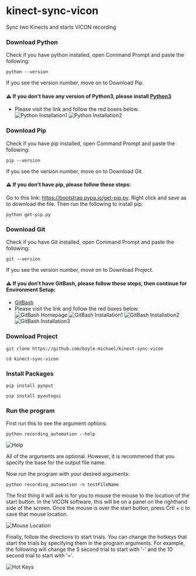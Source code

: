 # kinect-sync-vicon
 Sync two Kinects and starts VICON recording

### Download Python
Check if you have python installed, open Command Prompt and paste the following:

```python --version```

If you see the version number, move on to Download Pip.

#### :warning: If you don't have any version of Python3, please install [Python3](https://www.python.org/downloads/)
* Please visit the link and follow the red boxes below.
![Python Installation1](./Images/python_install1.JPG "PythonInstallation1")
![Python Installation2](./Images/python_install2.JPG "PythonInstallation2")

### Download Pip
Check if you have pip installed, open Command Prompt and paste the following:

```pip --version```

If you see the version number, move on to Download Git.

#### :warning: If you don't have pip, please follow these steps:
Go to this link: https://bootstrap.pypa.io/get-pip.py. Right click and save as to download the file.
Then run the following to install pip:

```python get-pip.py```


### Download Git
Check if you have Git installed, open Command Prompt and paste the following:

```git --version```

If you see the version number, move on to Download Project.

#### :warning: If you don't have GitBash, please follow these steps, then continue for Environment Setup:
* [GitBash](https://gitforwindows.org/)
* Please visit the link and follow the red boxes below.
![GitBash Homepage](./Images/gitbash_home.JPG "GitBashHomepage")
![GitBash Installation1](./Images/gitbash_install1.JPG "GitBashInstallation1")
![GitBash Installation2](./Images/gitbash_install2.JPG "GitBashInstallation2")
![GitBash Installation3](./Images/gitbash_install3.JPG "GitBashInstallation3")

### Download Project

```git clone https://github.com/boyle-michael/kinect-sync-vicon```

```cd kinect-sync-vicon```

### Install Packages

```pip install pynput```

```pip install pyautogui```

### Run the program
First run this to see the argument options:

```python recording_automation --help```

![Help](./Images/recording_automation_help.PNG "help")

All of the arguments are optional. However, it is recommened that you specify the base for the output file name. 

Now run the program with your desired arguments: 

```python recording_automation -n testFileName```

The first thing it will ask is for you to mouse the mouse to the location of the start button. In the VICON software, this will be on a panel on the righthand side of the screen. Once the mouse is over the start button, press Crtl + c to save that mouse location. 

![Mouse Location](./Images/mouse_location.jpg "mouseLocation")

Finally, follow the directions to start trials. You can change the hotkeys that start the trials by specifying them in the program arguments. For example, the following will change the 5 second trial to start with '-' and the 10 second trial to start with '='.

![Hot Keys](./Images/hotkeys.jpg "hotkeys")